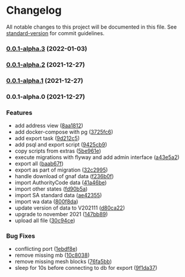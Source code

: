 # Changelog

All notable changes to this project will be documented in this file. See [standard-version](https://github.com/conventional-changelog/standard-version) for commit guidelines.

### [0.0.1-alpha.3](https://github.com/tsukiy0-org/gnaf-import/compare/v0.0.1-alpha.2...v0.0.1-alpha.3) (2022-01-03)

### [0.0.1-alpha.2](https://github.com/tsukiy0-org/gnaf-import/compare/v0.0.1-alpha.1...v0.0.1-alpha.2) (2021-12-27)

### [0.0.1-alpha.1](https://github.com/tsukiy0-org/gnaf-import/compare/v0.0.1-alpha.0...v0.0.1-alpha.1) (2021-12-27)

### 0.0.1-alpha.0 (2021-12-27)


### Features

* add address view ([8aa1812](https://github.com/tsukiy0-org/gnaf-import/commit/8aa1812639e47cf8a170f9e22b6092945258bb4a))
* add docker-compose with pg ([3725fc6](https://github.com/tsukiy0-org/gnaf-import/commit/3725fc6a4f4bdafe51fa146f29b6a83fe00835cc))
* add export task ([9d212c5](https://github.com/tsukiy0-org/gnaf-import/commit/9d212c55c9651fccf286881684f137ae16e56697))
* add psql and export script ([9425cb9](https://github.com/tsukiy0-org/gnaf-import/commit/9425cb9ce2481d42745f3f38dc69e218a54dc9bc))
* copy scripts from extras ([5be961e](https://github.com/tsukiy0-org/gnaf-import/commit/5be961ef92493f60846f899203da56800ba6123c))
* execute migrations with flyway and add admin interface ([a43e5a2](https://github.com/tsukiy0-org/gnaf-import/commit/a43e5a203455981751ecb1ae39bea2cb8bfc13c1))
* export all ([baab67f](https://github.com/tsukiy0-org/gnaf-import/commit/baab67fa880ebe503f16833aae8be3cc9003e52c))
* export as part of migration ([32c2995](https://github.com/tsukiy0-org/gnaf-import/commit/32c2995c8165e1b915cb11c752c063799ece2e87))
* handle download of gnaf data ([f236b0f](https://github.com/tsukiy0-org/gnaf-import/commit/f236b0fcae69cd7371f87eb9d44e30200ebd29e8))
* import AuthorityCode data ([41a46be](https://github.com/tsukiy0-org/gnaf-import/commit/41a46bef4702de05918f3878aa7eed2913f74e6c))
* import other states ([fd90b5a](https://github.com/tsukiy0-org/gnaf-import/commit/fd90b5a63947caa6c4cad28d43e95cca6283185d))
* import SA standard data ([ae42355](https://github.com/tsukiy0-org/gnaf-import/commit/ae42355b24253af228a4395d44d9cb8cbec94adc))
* import wa data ([800f8da](https://github.com/tsukiy0-org/gnaf-import/commit/800f8da21131ed25040884ee6ae3bea9ac023532))
* update version of data to V202111 ([d80ca22](https://github.com/tsukiy0-org/gnaf-import/commit/d80ca2273b0f075913e604051ecc344414dc835a))
* upgrade to november 2021 ([147bb89](https://github.com/tsukiy0-org/gnaf-import/commit/147bb896ae1a9d83450ce9454b3723f51b7834e6))
* upload all file ([30c94ce](https://github.com/tsukiy0-org/gnaf-import/commit/30c94ce6c2534b026b023a3670d7e3333e0b0e93))


### Bug Fixes

* conflicting port ([1ebdf8e](https://github.com/tsukiy0-org/gnaf-import/commit/1ebdf8e5d5ef2d4e8d488ce2a0fc31e2f1c105ff))
* remove missing mb ([10c8038](https://github.com/tsukiy0-org/gnaf-import/commit/10c8038aa5b6a0647a37a643e54c043e1c154270))
* remove missing mesh blocks ([76fa5bb](https://github.com/tsukiy0-org/gnaf-import/commit/76fa5bb40b088342561c066c5b4d9083367b30e8))
* sleep for 10s before connecting to db for export ([9f1da37](https://github.com/tsukiy0-org/gnaf-import/commit/9f1da37cb36fdf456f9ff427f5983a19bd1be008))
